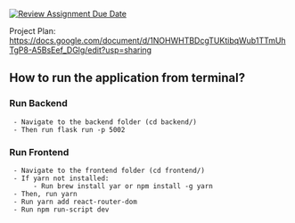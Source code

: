 [![Review Assignment Due Date](https://classroom.github.com/assets/deadline-readme-button-24ddc0f5d75046c5622901739e7c5dd533143b0c8e959d652212380cedb1ea36.svg)](https://classroom.github.com/a/3e23_jye)

Project Plan:
https://docs.google.com/document/d/1NOHWHTBDcgTUKtibqWub1TTmUhTgP8-A5BsEef_DGlg/edit?usp=sharing

## How to run the application from terminal?
### Run Backend 
     - Navigate to the backend folder (cd backend/)
     - Then run flask run -p 5002
### Run Frontend 
     - Navigate to the frontend folder (cd frontend/)
     - If yarn not installed:
          - Run brew install yar or npm install -g yarn
     - Then, run yarn
     - Run yarn add react-router-dom
     - Run npm run-script dev
